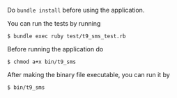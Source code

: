 Do ```bundle install``` before using the application.


You can run the tests by running
```
$ bundle exec ruby test/t9_sms_test.rb
```


Before running the application do
```
$ chmod a+x bin/t9_sms
```
After making the binary file executable, you can run it by
```
$ bin/t9_sms
```
